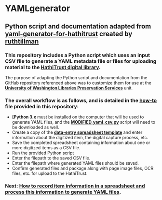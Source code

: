 # YAMLgenerator  

## Python script and documentation adapted from [yaml-generator-for-hathitrust](https://github.com/ruthtillman/yaml-generator-for-hathitrust) created by [ruthtillman](https://github.com/ruthtillman)  

### This repository includes a Python script which uses an input CSV file to generate a YAML metadata file or files for uploading material to the **[HathiTrust digital library](https://www.hathitrust.org/)**.  
The purpose of adapting the Python script and documentation from the GitHub repository referenced above was to customize them for use at the **[University of Washington Libraries Preservation Services](http://www.lib.washington.edu/preservation)** unit.  

### The overall workflow is as follows, and is detailed in the **[how-to](https://github.com/ries07uw/HathiTrustYAMLgenerator/blob/master/HowTo.md)** file provided in this repository:
- **[Python 3.x** must be installed on the computer that will be used to generate YAML files, and the **[MODIFIED_yaml_csv.py](https://github.com/ries07uw/HathiTrustYAMLgenerator/blob/master/MODIFIED_yaml_csv.py)** script will need to be downloaded as well.  
- Create a copy of the **[data-entry spreadsheet template](https://drive.google.com/open?id=1tXg4p4iouy6OBnflIgYaC_AVBDDvhF_pym7eYVc6RMc)** and enter information about the digitized item, the digital capture process, etc. 
- Save the completed spreadsheet containing information about one or more digitized items as a CSV file.
- Run the provided Python script 
- Enter the filepath to the saved CSV file.
- Enter the filepath where generated YAML files should be saved.
- Confirm generated files and package along with page image files, OCR files, etc. for upload to the HathiTrust.  

### Next: [How to record item information in a spreadsheet and process this information to generate YAML files](HowTo.md).
